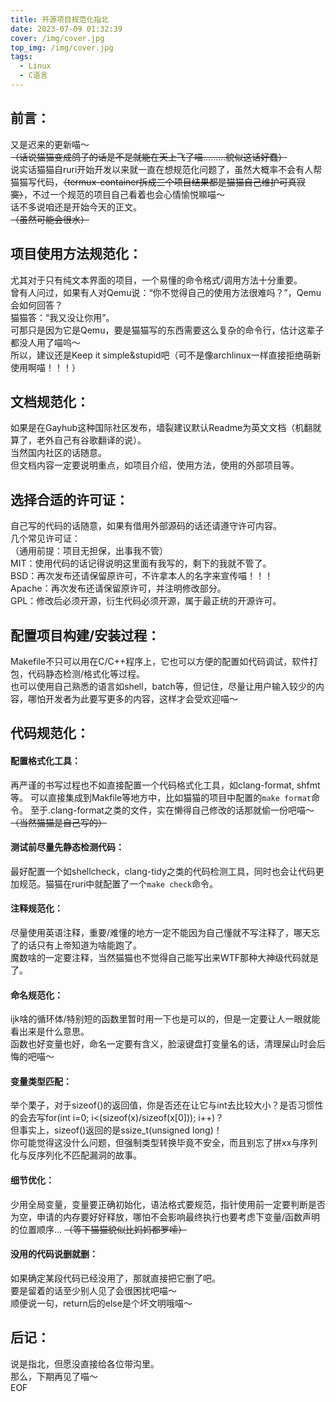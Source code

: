 ```yaml
---
title: 开源项目规范化指北
date: 2023-07-09 01:32:39
cover: /img/cover.jpg
top_img: /img/cover.jpg
tags:
  - Linux
  - C语言
---
```

## 前言：
又是迟来的更新喵～      
~~（话说猫猫变成鸽子的话是不是就能在天上飞了喵.........貌似这话好蠢）~~      
说实话猫猫自ruri开始开发以来就一直在想规范化问题了，虽然大概率不会有人帮猫猫写代码，~~（termux-container拆成三个项目结果都是猫猫自己维护可真寂寞）~~，不过一个规范的项目自己看着也会心情愉悦嘛喵～      
话不多说咱还是开始今天的正文。      
~~（虽然可能会很水）~~         
## 项目使用方法规范化：
尤其对于只有纯文本界面的项目，一个易懂的命令格式/调用方法十分重要。     
曾有人问过，如果有人对Qemu说：“你不觉得自己的使用方法很难吗？”，Qemu会如何回答？      
猫猫答：“我又没让你用”。     
可那只是因为它是Qemu，要是猫猫写的东西需要这么复杂的命令行，估计这辈子都没人用了喵呜～      
所以，建议还是Keep it simple&stupid吧（可不是像archlinux一样直接拒绝萌新使用啊喵！！！）    
## 文档规范化：
如果是在Gayhub这种国际社区发布，墙裂建议默认Readme为英文文档（机翻就算了，老外自己有谷歌翻译的说）。       
当然国内社区的话随意。   
但文档内容一定要说明重点，如项目介绍，使用方法，使用的外部项目等。      
## 选择合适的许可证：
自己写的代码的话随意，如果有借用外部源码的话还请遵守许可内容。       
几个常见许可证：      
（通用前提：项目无担保，出事我不管）    
MIT：使用代码的话记得说明这里面有我写的，剩下的我就不管了。      
BSD：再次发布还请保留原许可，不许拿本人的名字来宣传喵！！！    
Apache：再次发布还请保留原许可，并注明修改部分。   
GPL：修改后必须开源，衍生代码必须开源，属于最正统的开源许可。      
## 配置项目构建/安装过程：
Makefile不只可以用在C/C++程序上，它也可以方便的配置如代码调试，软件打包，代码静态检测/格式化等过程。      
也可以使用自己熟悉的语言如shell，batch等，但记住，尽量让用户输入较少的内容，哪怕开发者为此要写更多的内容，这样才会受欢迎喵～
## 代码规范化：
#### 配置格式化工具：
再严谨的书写过程也不如直接配置一个代码格式化工具，如clang-format, shfmt等。
可以直接集成到Makfile等地方中，比如猫猫的项目中配置的`make format`命令。
至于.clang-format之类的文件，实在懒得自己修改的话那就偷一份吧喵～     
~~（当然猫猫是自己写的）~~    
#### 测试前尽量先静态检测代码：
最好配置一个如shellcheck，clang-tidy之类的代码检测工具，同时也会让代码更加规范。猫猫在ruri中就配置了一个`make check`命令。      
#### 注释规范化：
尽量使用英语注释，重要/难懂的地方一定不能因为自己懂就不写注释了，哪天忘了的话只有上帝知道为啥能跑了。      
魔数啥的一定要注释，当然猫猫也不觉得自己能写出来WTF那种大神级代码就是了。       
#### 命名规范化：
ijk啥的循环体/特别短的函数里暂时用一下也是可以的，但是一定要让人一眼就能看出来是什么意思。      
函数也好变量也好，命名一定要有含义，脸滚键盘打变量名的话，清理屎山时会后悔的吧喵～      
#### 变量类型匹配：
举个栗子，对于sizeof()的返回值，你是否还在让它与int去比较大小？是否习惯性的会去写for(int i=0; i<(sizeof(x)/sizeof(x[0])); i++)？     
但事实上，sizeof()返回的是ssize_t(unsigned long)！      
你可能觉得这没什么问题，但强制类型转换毕竟不安全，而且别忘了拼xx与序列化与反序列化不匹配漏洞的故事。      
#### 细节优化：
少用全局变量，变量要正确初始化，语法格式要规范，指针使用前一定要判断是否为空，申请的内存要好好释放，哪怕不会影响最终执行也要考虑下变量/函数声明的位置顺序...
~~（等下猫猫貌似比妈妈都罗嗦）~~
#### 没用的代码说删就删：
如果确定某段代码已经没用了，那就直接把它删了吧。      
要是留着的话至少别人见了会很困扰吧喵～      
顺便说一句，return后的else是个坏文明哦喵～      
## 后记：
说是指北，但愿没直接给各位带沟里。   
那么，下期再见了喵～   
EOF